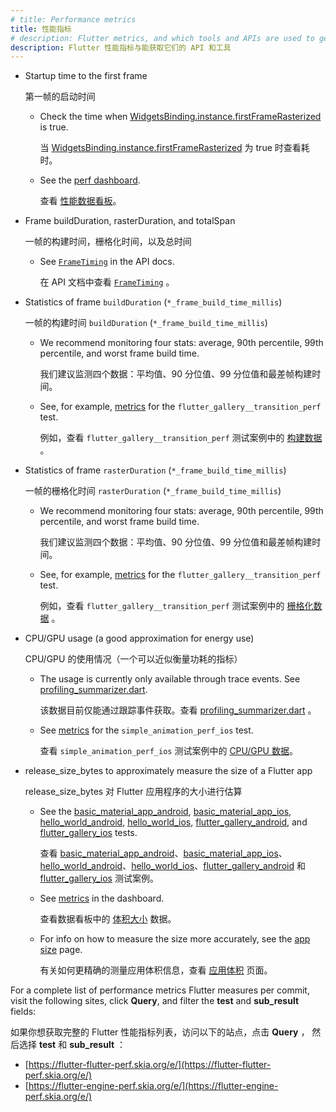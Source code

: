 ```yaml
---
# title: Performance metrics
title: 性能指标
# description: Flutter metrics, and which tools and APIs are used to get them
description: Flutter 性能指标与能获取它们的 API 和工具
---
```


* Startup time to the first frame

  第一帧的启动时间

  * Check the time when
    [WidgetsBinding.instance.firstFrameRasterized][firstFrameRasterized] 
    is true.
    
    当 [WidgetsBinding.instance.firstFrameRasterized][firstFrameRasterized] 为 true 时查看耗时。
    
  * See the
    [perf dashboard](https://flutter-flutter-perf.skia.org/e/?queries=sub_result%3DtimeToFirstFrameRasterizedMicros).
    
    查看 [性能数据看板](https://flutter-flutter-perf.skia.org/e/?queries=sub_result%3DtimeToFirstFrameRasterizedMicros)。
    
* Frame buildDuration, rasterDuration, and totalSpan

  一帧的构建时间，栅格化时间，以及总时间
  
  * See [`FrameTiming`]({{site.api}}/flutter/dart-ui/FrameTiming-class.html)
    in the API docs.
    
    在 API 文档中查看 [`FrameTiming`]({{site.api}}/flutter/dart-ui/FrameTiming-class.html.) 。
    
* Statistics of frame `buildDuration` (`*_frame_build_time_millis`)

  一帧的构建时间 `buildDuration` (`*_frame_build_time_millis`)

  * We recommend monitoring four stats: average, 90th percentile, 99th
    percentile, and worst frame build time.
    
    我们建议监测四个数据：平均值、90 分位值、99 分位值和最差帧构建时间。
    
  * See, for example, [metrics][transition_build] for the 
    `flutter_gallery__transition_perf` test.

    例如，查看 `flutter_gallery__transition_perf` 测试案例中的 [构建数据][transition_build] 。
    
* Statistics of frame `rasterDuration` (`*_frame_build_time_millis`)

  一帧的栅格化时间 `rasterDuration` (`*_frame_build_time_millis`)
  
  * We recommend monitoring four stats: average, 90th percentile, 99th
    percentile, and worst frame build time.
  
    我们建议监测四个数据：平均值、90 分位值、99 分位值和最差帧构建时间。    
    
  * See, for example, [metrics][transition_raster] for the 
    `flutter_gallery__transition_perf` test.

    例如，查看 `flutter_gallery__transition_perf` 测试案例中的 [栅格化数据][transition_build] 。

* CPU/GPU usage (a good approximation for energy use)

  CPU/GPU 的使用情况（一个可以近似衡量功耗的指标）

  * The usage is currently only available through trace events. See
    [profiling_summarizer.dart][profiling_summarizer].
    
    该数据目前仅能通过跟踪事件获取。查看 [profiling_summarizer.dart][profiling_summarizer] 。
    
  * See [metrics][cpu_gpu] for the `simple_animation_perf_ios` test.
  
    查看 `simple_animation_perf_ios` 测试案例中的 [CPU/GPU 数据][cpu_gpu]。

* release_size_bytes to approximately measure the size of a Flutter app

  release_size_bytes 对 Flutter 应用程序的大小进行估算

  * See the [basic_material_app_android][], [basic_material_app_ios][],
    [hello_world_android][], [hello_world_ios][], [flutter_gallery_android][],
    and [flutter_gallery_ios][] tests.
    
    查看 [basic_material_app_android][]、[basic_material_app_ios][]、[hello_world_android][]、[hello_world_ios][]、[flutter_gallery_android][] 和
    [flutter_gallery_ios][] 测试案例。
    
  * See [metrics][size_perf] in the dashboard.
  
    查看数据看板中的 [体积大小][size_perf] 数据。
  
  * For info on how to measure the size more accurately,
    see the [app size](/perf/app-size) page.

    有关如何更精确的测量应用体积信息，查看 [应用体积](/perf/app-size) 页面。

For a complete list of performance metrics Flutter measures per commit, visit 
the following sites, click **Query**, and filter the **test** and 
**sub_result** fields:

如果你想获取完整的 Flutter 性能指标列表，访问以下的站点，点击 **Query** ，
然后选择 **test** 和 **sub_result** ：

  * [https://flutter-flutter-perf.skia.org/e/](https://flutter-flutter-perf.skia.org/e/)
  * [https://flutter-engine-perf.skia.org/e/](https://flutter-engine-perf.skia.org/e/)

[firstFrameRasterized]: {{site.api}}/flutter/widgets/WidgetsBinding/firstFrameRasterized.html
[transition_build]: https://flutter-flutter-perf.skia.org/e/?queries=sub_result%3D90th_percentile_frame_build_time_millis%26sub_result%3D99th_percentile_frame_build_time_millis%26sub_result%3Daverage_frame_build_time_millis%26sub_result%3Dworst_frame_build_time_millis%26test%3Dflutter_gallery__transition_perf
[transition_raster]: https://flutter-flutter-perf.skia.org/e/?queries=sub_result%3D90th_percentile_frame_rasterizer_time_millis%26sub_result%3D99th_percentile_frame_rasterizer_time_millis%26sub_result%3Daverage_frame_rasterizer_time_millis%26sub_result%3Dworst_frame_rasterizer_time_millis%26test%3Dflutter_gallery__transition_perf

[profiling_summarizer]: {{site.repo.flutter}}/blob/main/packages/flutter_driver/lib/src/driver/profiling_summarizer.dart

[cpu_gpu]: https://flutter-flutter-perf.skia.org/e/?queries=sub_result%3Daverage_cpu_usage%26sub_result%3Daverage_gpu_usage%26test%3Dsimple_animation_perf_ios

[basic_material_app_android]: {{site.repo.flutter}}/blob/main/dev/devicelab/bin/tasks/basic_material_app_android__compile.dart

[basic_material_app_ios]: {{site.repo.flutter}}/blob/main/dev/devicelab/bin/tasks/basic_material_app_ios__compile.dart

[hello_world_android]: {{site.repo.flutter}}/blob/main/dev/devicelab/bin/tasks/hello_world_android__compile.dart

[hello_world_ios]: {{site.repo.flutter}}/blob/main/dev/devicelab/bin/tasks/hello_world_ios__compile.dart

[flutter_gallery_android]: {{site.repo.flutter}}/blob/main/dev/devicelab/bin/tasks/flutter_gallery_android__compile.dart

[flutter_gallery_ios]: {{site.repo.flutter}}/blob/main/dev/devicelab/bin/tasks/flutter_gallery_ios__compile.dart

[size_perf]: https://flutter-flutter-perf.skia.org/e/?queries=sub_result%3Drelease_size_bytes%26test%3Dbasic_material_app_android__compile%26test%3Dbasic_material_app_ios__compile%26test%3Dhello_world_android__compile%26test%3Dhello_world_ios__compile%26test%3Dflutter_gallery_ios__compile%26test%3Dflutter_gallery_android__compile
